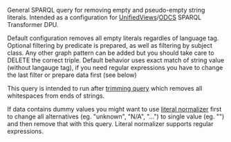 General SPARQL query for removing empty and pseudo-empty string literals. Intended as a configuration for [UnifiedViews](https://github.com/UnifiedViews/Core)/[ODCS](https://github.com/mff-uk/ODCS) SPARQL Transformer DPU.

Default configuration removes all empty literals regardles of language tag. Optional filtering by predicate is prepared, as well as filtering by subject class. Any other graph pattern can be added but you should take care to DELETE the correct triple. Default behavior uses exact match of string value (without langauge tag), if you need regular expressions you have to change the last filter or prepare data first (see below) 

This query is intended to run after [trimming query](https://github.com/Mingan/sparql-trimming) which removes all whitespaces from ends of strings.

If data contains dummy values you might want to use [literal normalizer](https://github.com/Mingan/literal-normalizer) first to change all alternatives (eg. "unknown", "N/A", "...") to single value (eg. "") and then remove that with this query. Literal normalizer supports regular expressions.